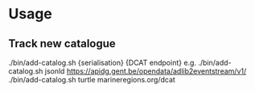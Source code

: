 # Usage

## Track new catalogue
./bin/add-catalog.sh {serialisation} {DCAT endpoint}
e.g.
./bin/add-catalog.sh jsonld https://apidg.gent.be/opendata/adlib2eventstream/v1/
./bin/add-catalog.sh turtle marineregions.org/dcat

